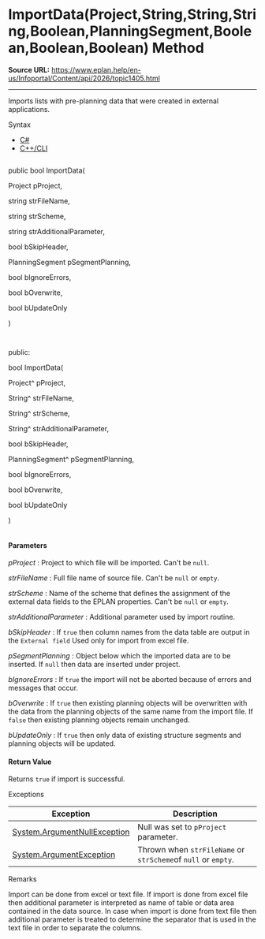 # ImportData(Project,String,String,String,Boolean,PlanningSegment,Boolean,Boolean,Boolean) Method

**Source URL:** https://www.eplan.help/en-us/Infoportal/Content/api/2026/topic1405.html

---

Imports lists with pre-planning data that were created in external applications.

Syntax

- [C#](#i-syntax-CS)
- [C++/CLI](#i-syntax-CPP2005)

```
```
public bool ImportData( 

   Project pProject,

   string strFileName,

   string strScheme,

   string strAdditionalParameter,

   bool bSkipHeader,

   PlanningSegment pSegmentPlanning,

   bool bIgnoreErrors,

   bool bOverwrite,

   bool bUpdateOnly

)
```
```

```
```
public:

bool ImportData( 

   Project^ pProject,

   String^ strFileName,

   String^ strScheme,

   String^ strAdditionalParameter,

   bool bSkipHeader,

   PlanningSegment^ pSegmentPlanning,

   bool bIgnoreErrors,

   bool bOverwrite,

   bool bUpdateOnly

)
```
```

#### Parameters

*pProject*
:   Project to which file will be imported. Can't be `null`.

*strFileName*
:   Full file name of source file. Can't be `null` or `empty`.

*strScheme*
:   Name of the scheme that defines the assignment of the external data fields to the EPLAN properties. Can't be `null` or `empty`.

*strAdditionalParameter*
:   Additional parameter used by import routine.

*bSkipHeader*
:   If `true` then column names from the data table are output in the `External field` Used only for import from excel file.

*pSegmentPlanning*
:   Object below which the imported data are to be inserted. If `null` then data are inserted under project.

*bIgnoreErrors*
:   If `true` the import will not be aborted because of errors and messages that occur.

*bOverwrite*
:   If `true` then existing planning objects will be overwritten with the data from the planning objects of the same name from the import file. If `false` then existing planning objects remain unchanged.

*bUpdateOnly*
:   If `true` then only data of existing structure segments and planning objects will be updated.

#### Return Value

Returns `true` if import is successful.

Exceptions

| Exception | Description |
| --- | --- |
| [System.ArgumentNullException](#) | Null was set to `pProject` parameter. |
| [System.ArgumentException](#) | Thrown when `strFileName` or `strScheme`of `null` or `empty`. |

Remarks

Import can be done from excel or text file. If import is done from excel file then additional parameter is interpreted as name of table or data area contained in the data source. In case when import is done from text file then additional parameter is treated to determine the separator that is used in the text file in order to separate the columns.
